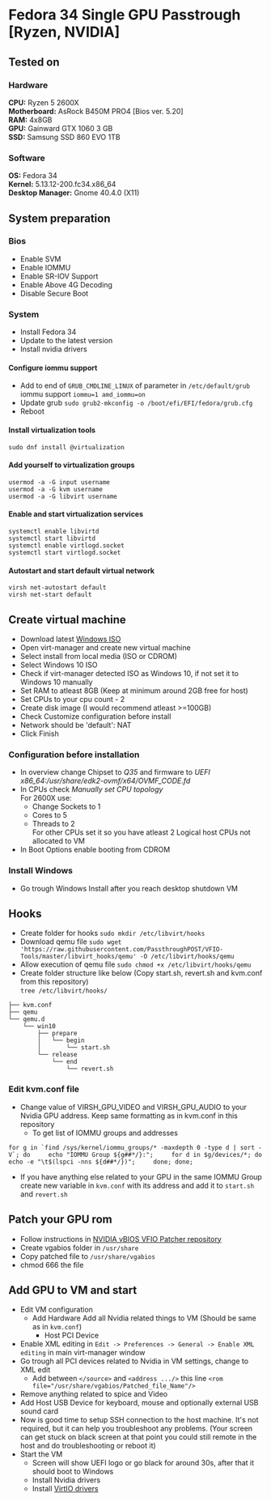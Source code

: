 # Fedora 34 Single GPU Passtrough [Ryzen, NVIDIA]

## Tested on
### Hardware
**CPU:** Ryzen 5 2600X  
**Motherboard:**  AsRock B450M PRO4 [Bios ver. 5.20]  
**RAM:** 4x8GB  
**GPU:** Gainward GTX 1060 3 GB  
**SSD:** Samsung SSD 860 EVO 1TB

### Software
**OS:** Fedora 34  
**Kernel:** 5.13.12-200.fc34.x86_64  
**Desktop Manager:** Gnome 40.4.0 (X11)  

## System preparation
### Bios
* Enable SVM
* Enable IOMMU
* Enable SR-IOV Support
* Enable Above 4G Decoding
* Disable Secure Boot

### System
* Install Fedora 34
* Update to the latest version
* Install nvidia drivers

#### Configure iommu support
* Add to end of `GRUB_CMDLINE_LINUX` of parameter in `/etc/default/grub` iommu support
`iommu=1 amd_iommu=on`
* Update grub `sudo grub2-mkconfig -o /boot/efi/EFI/fedora/grub.cfg`
* Reboot

#### Install virtualization tools
`sudo dnf install @virtualization`

#### Add yourself to virtualization groups
`usermod -a -G input username`  
`usermod -a -G kvm username`  
`usermod -a -G libvirt username`  

#### Enable and start virtualization services
`systemctl enable libvirtd`  
`systemctl start libvirtd`  
`systemctl enable virtlogd.socket`  
`systemctl start virtlogd.socket`  

#### Autostart and start default virtual network
`virsh net-autostart default`  
`virsh net-start default`  

## Create virtual machine
* Download latest [Windows ISO](https://www.microsoft.com/en-us/software-download/windows10ISO)
* Open virt-manager and create new virtual machine
* Select install from local media (ISO or CDROM)
* Select Windows 10 ISO
* Check if virt-manager detected ISO as Windows 10, if not set it to Windows 10 manually
* Set RAM to atleast 8GB (Keep at minimum around 2GB free for host)
* Set CPUs to your cpu count - 2
* Create disk image (I would recommend atleast >=100GB)
* Check Customize configuration before install
* Network should be 'default': NAT
* Click Finish
  
### Configuration before installation
* In overview change Chipset to *Q35* and firmware to *UEFI x86_64:/usr/share/edk2-ovmf/x64/OVMF_CODE.fd*  
* In CPUs check *Manually set CPU topology*  
    For 2600X use:
	* Change Sockets to 1
	* Cores to 5
    * Threads to 2  
    For other CPUs set it so you have atleast 2 Logical host CPUs not allocated to VM
* In Boot Options enable booting from CDROM

### Install Windows
* Go trough Windows Install after you reach desktop shutdown VM

## Hooks
* Create folder for hooks `sudo mkdir /etc/libvirt/hooks`   
* Download qemu file `sudo wget 'https://raw.githubusercontent.com/PassthroughPOST/VFIO-Tools/master/libvirt_hooks/qemu' -O /etc/libvirt/hooks/qemu`  
* Allow execution of qemu file `sudo chmod +x /etc/libvirt/hooks/qemu`  
* Create folder structure like below (Copy start.sh, revert.sh and kvm.conf from this repository)  
`tree /etc/libvirt/hooks/`  
```
├── kvm.conf
├── qemu
└── qemu.d
    └── win10
        ├── prepare
        │   └── begin
        │       └── start.sh
        └── release
            └── end
                └── revert.sh
```  

### Edit kvm.conf file
* Change value of VIRSH_GPU_VIDEO and VIRSH_GPU_AUDIO to your Nvidia GPU address. Keep same formatting as in kvm.conf in this repository
	* To get list of IOMMU groups and addresses  
```
for g in `find /sys/kernel/iommu_groups/* -maxdepth 0 -type d | sort -V`; do     echo "IOMMU Group ${g##*/}:";     for d in $g/devices/*; do         echo -e "\t$(lspci -nns ${d##*/})";     done; done;
```
 * If you have anything else related to your GPU in the same IOMMU Group create new variable in `kvm.conf` with its address and add it to `start.sh` and `revert.sh`

## Patch your GPU rom
* Follow instructions in [NVIDIA vBIOS VFIO Patcher repository](https://github.com/Matoking/NVIDIA-vBIOS-VFIO-Patcher)
* Create vgabios folder in `/usr/share`
* Copy patched file to `/usr/share/vgabios`
* chmod 666 the file  

## Add GPU to VM and start
* Edit VM configuration
	* Add Hardware
        Add all Nvidia related things to VM (Should be same as in `kvm.conf`)
		* Host PCI Device
* Enable XML editing in `Edit -> Preferences -> General -> Enable XML editing` in main virt-manager window
* Go trough all PCI devices related to Nvidia in VM settings, change to XML edit
	* Add between `</source>` and `<address .../>` this line `<rom file="/usr/share/vgabios/Patched_file_Name"/>`
* Remove anything related to spice and Video
* Add Host USB Device for keyboard, mouse and optionally external USB sound card
* Now is good time to setup SSH connection to the host machine. It's not required, but it can help you troubleshoot any problems. (Your screen can get stuck on black screen at that point you could still remote in the host and do troubleshooting or reboot it)
* Start the VM
	* Screen will show UEFI logo or go black for around 30s, after that it should boot to Windows
	* Install Nvidia drivers
    * Install [VirtIO drivers](https://github.com/virtio-win/virtio-win-pkg-scripts/blob/master/README.md)




